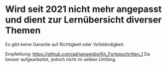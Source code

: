 # Wird seit 2021 nicht mehr angepasst und dient zur Lernübersicht diverser Themen
Es gibt keine Garantie auf Richtigkeit oder Vollständigkeit. 

Empfehlung: https://github.com/adrianweidig/Kit_Fortgeschritten_1
Da besser aufgearbeitet, jedoch nicht im selben Umfang.
